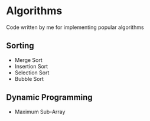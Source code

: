 Algorithms
==========

Code written by me for implementing popular algorithms

## Sorting

* Merge Sort
* Insertion Sort
* Selection Sort
* Bubble Sort

## Dynamic Programming

* Maximum Sub-Array


